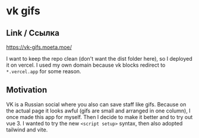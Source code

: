 # vk gifs

## Link / Ссылка

https://vk-gifs.moeta.moe/

I want to keep the repo clean (don't want the dist folder here), so I deployed it on vercel. I used my own domain because vk blocks redirect to `*.vercel.app` for some reason.

## Motivation

VK is a Russian social where you also can save staff like gifs. Because on the actual page it looks awful (gifs are small and arranged in one column), I once made this app for myself.
Then I decide to make it better and to try out vue 3.
I wanted to try the new `<script setup>` syntax, then also adopted tailwind and vite.
